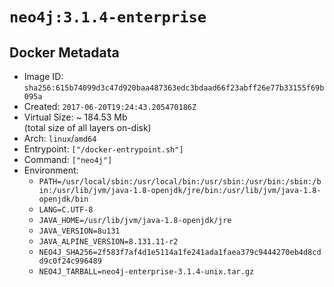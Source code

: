 # `neo4j:3.1.4-enterprise`

## Docker Metadata

- Image ID: `sha256:615b74099d3c47d920baa487363edc3bdaad66f23abff26e77b33155f69b095a`
- Created: `2017-06-20T19:24:43.205470186Z`
- Virtual Size: ~ 184.53 Mb  
  (total size of all layers on-disk)
- Arch: `linux`/`amd64`
- Entrypoint: `["/docker-entrypoint.sh"]`
- Command: `["neo4j"]`
- Environment:
  - `PATH=/usr/local/sbin:/usr/local/bin:/usr/sbin:/usr/bin:/sbin:/bin:/usr/lib/jvm/java-1.8-openjdk/jre/bin:/usr/lib/jvm/java-1.8-openjdk/bin`
  - `LANG=C.UTF-8`
  - `JAVA_HOME=/usr/lib/jvm/java-1.8-openjdk/jre`
  - `JAVA_VERSION=8u131`
  - `JAVA_ALPINE_VERSION=8.131.11-r2`
  - `NEO4J_SHA256=2f583f7af4d1e5114a1fe241ada1faea379c9444270eb4d8cdd9c0f24c996489`
  - `NEO4J_TARBALL=neo4j-enterprise-3.1.4-unix.tar.gz`
